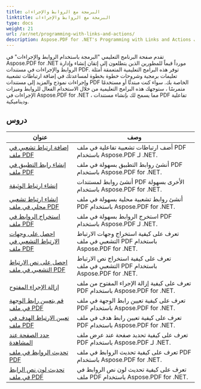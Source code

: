 ```yaml
---
title: البرمجة مع الروابط والإجراءات
linktitle: البرمجة مع الروابط والإجراءات
type: docs
weight: 21
url: /ar/net/programming-with-links-and-actions/
description: Aspose.PDF for .NET's Programming with Links and Actions التعليمية هي مورد شامل لإتقان إنشاء وإدارة الروابط التفاعلية في مستندات PDF.
---
```

تقدم صفحة البرنامج التعليمي "البرمجة باستخدام الروابط والإجراءات" في Aspose.PDF for .NET مورداً قيماً للمطورين الذين يتطلعون إلى إتقان إنشاء وإدارة الروابط والإجراءات في مستندات PDF. توفر هذه البرامج التعليمية المتعمقة أمثلة تعليمات برمجية وشروحات خطوة بخطوة لمساعدتك في إضافة ارتباطات تشعبية وإجراءات نموذج والمزيد إلى مستندات PDF الخاصة بك. سواء كنت مبتدئًا أو مستخدمًا متمرسًا ، ستوجهك هذه البرامج التعليمية من خلال الاستخدام الفعال للروابط وميزات الإجراءات في Aspose.PDF for .NET ، مما يسمح لك بإنشاء مستندات PDF تفاعلية وديناميكية.

## دروس
| عنوان | وصف |
| --- | --- | 
| [إضافة ارتباط تشعبي في ملف PDF](./add-hyperlink/) | أضف ارتباطات تشعبية تفاعلية في ملف PDF باستخدام Aspose.PDF لـ .NET. |  
| [إنشاء رابط التطبيق في ملف PDF](./create-application-link/) | أنشئ روابط التطبيق بسهولة في ملف PDF باستخدام Aspose.PDF for .NET. |  
| [إنشاء ارتباط الوثيقة](./create-document-link/) | أنشئ روابط لمستندات PDF الأخرى بسهولة باستخدام Aspose.PDF for .NET. |  
| [إنشاء ارتباط تشعبي محلي في ملف PDF](./create-local-hyperlink/) | أنشئ روابط تشعبية محلية بسهولة في ملف PDF باستخدام Aspose.PDF for .NET. |  
| [استخراج الروابط في ملف PDF](./extract-links/) | استخرج الروابط بسهولة في ملف PDF باستخدام Aspose.PDF لـ .NET. |  
| [احصل على وجهات الارتباط التشعبي في ملف PDF](./get-hyperlink-destinations/) | تعرف على كيفية استخراج وجهات الارتباط التشعبي في ملف PDF باستخدام Aspose.PDF for .NET. |  
| [احصل على نص الارتباط التشعبي في ملف PDF](./get-hyperlink-text/) | تعرف على كيفية استخراج نص الارتباط التشعبي في ملف PDF باستخدام Aspose.PDF for .NET. |  
| [إزالة الإجراء المفتوح](./remove-open-action/) | تعرف على كيفية إزالة الإجراء المفتوح من ملف PDF باستخدام Aspose.PDF for .NET. |  
| [قم بتعيين رابط الوجهة في ملف PDF](./set-destination-link/) | تعرف على كيفية تعيين رابط الوجهة في ملف PDF باستخدام Aspose.PDF for .NET. |  
| [تعيين الارتباط الهدف في ملف PDF](./set-target-link/) | تعرف على كيفية تعيين رابط هدف في ملف PDF باستخدام Aspose.PDF for .NET. |  
| [حدد الصفحة عند المشاهدة](./specify-page-when-viewing/) | تعرف على كيفية تحديد صفحة عند عرض ملف PDF باستخدام Aspose.PDF لـ .NET. |  
| [تحديث الروابط في ملف PDF](./update-links/) | تعرف على كيفية تحديث الروابط في ملف PDF باستخدام Aspose.PDF for .NET. |  
| [تحديث لون نص الرابط في ملف PDF](./update-link-text-color/) | تعرف على كيفية تحديث لون نص الروابط في ملف PDF باستخدام Aspose.PDF for .NET. |  